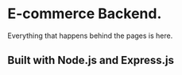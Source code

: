 <h1>E-commerce Backend.</h1>
<p>Everything that happens behind the pages is here.</p>
<h2>Built with Node.js and Express.js</h2>

